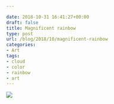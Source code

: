```yaml
---

date: 2018-10-31 16:41:27+00:00
draft: false
title: Magnificent rainbow
type: post
url: /blog/2018/10/magnificent-rainbow
categories:
- Art
tags:
- cloud
- color
- rainbow
- art
---
```


![](/images/2018-10-31-201810magnificent-rainbow/1648567E-7B5F-4A1C-B28F-726A65D5D926.large.JPG)

